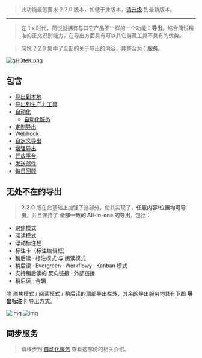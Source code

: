 >  此功能最低要求 2.2.0 版本，如低于此版本，[请升级](http://ksria.com/simpread/) 到最新版本。

***

> 在 1.x 时代，简悦就拥有与其它产品不一样的一个功能：**导出**。结合简悦精准的正文识别能力，在导出方面具有可以其它剪藏工具不具有的优势。

> 简悦 2.2.0 集中了全部的关于导出的内容，并整合为：**服务**。 

[![gHGteK.png](https://z3.ax1x.com/2021/05/21/gHGteK.png)](https://imgtu.com/i/gHGteK)

## 包含

- [导出到本地](保存到本地)
- [导出到生产力工具](授权服务)
- [自动化](自动化)
  - [自动化服务](自动化服务)
- [定制导出](定制化导出)
- [Webhook](定制导出?id=Webhook)
- [自定义导出](定制导出?id=自定义导出)
- [增强导出](Sync?id=导出服务)
- [开放平台](https://simpread.pro/api)
- [发送邮件](Sync?id=邮件服务)
- [每日回顾](每日回顾)

## 无处不在的导出

> **2.2.0** 版在此基础上加强了这部分，使其实现了，**任意内容/位置均可导出**，并且保持了 **全部一致的 All-in-one 的导出**，包括：

- 聚焦模式
- 阅读模式
- 浮动标注栏
- 标注卡（标注编辑框）
- 稍后读 · 标注模式 与 阅读模式
- 稍后读 · Evergreen · Workflowy · Kanban 模式
- 支持稍后读的 反向链接 · 外部链接
- 稍后读 · 合辑

除 聚焦模式 / 阅读模式 / 稍后读的顶部导出栏外，其余的导出服务均具有下图 **导出标注卡** 导出方式。

![img](https://z3.ax1x.com/2021/05/18/gfeJeS.png) ![img](https://z3.ax1x.com/2021/05/18/gfe1QP.png)

## 同步服务

> 请移步到 [自动化服务](自动化服务) 查看这部份的相关介绍。